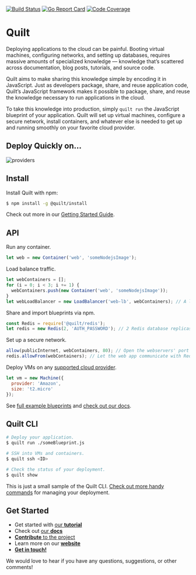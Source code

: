 [![Build Status](https://travis-ci.org/kelda/kelda.svg?branch=master)](https://travis-ci.org/kelda/kelda)
[![Go Report Card](https://goreportcard.com/badge/github.com/kelda/kelda)](https://goreportcard.com/report/github.com/kelda/kelda)
[![Code Coverage](https://codecov.io/gh/kelda/kelda/branch/master/graph/badge.svg)](https://codecov.io/gh/kelda/kelda)

# Quilt

Deploying applications to the cloud can be painful. Booting virtual machines, configuring
networks, and setting up databases, requires massive amounts of specialized knowledge —
knowledge that’s scattered across documentation, blog posts, tutorials, and source code.

Quilt aims to make sharing this knowledge simple by encoding it in JavaScript.  Just as
developers package, share, and reuse application code, Quilt’s JavaScript framework makes
it possible to package, share, and reuse the knowledge necessary to run applications in
the cloud.

To take this knowledge into production, simply `quilt run` the JavaScript blueprint of
your application. Quilt will set up virtual machines, configure a secure network, install
containers, and whatever else is needed to get up and running smoothly on your favorite
cloud provider.

## Deploy Quickly on...

![providers](./docs/source/images/providers.png)

## Install

Install Quilt with npm:

```bash
$ npm install -g @quilt/install
```
Check out more in our [Getting Started Guide](http://docs.quilt.io/#getting-started).

## API

Run any container.

[//]: # (b1)
<!-- const {Container, LoadBalancer, Machine, allow, publicInternet} = require('@quilt/quilt'); -->
```javascript
let web = new Container('web', 'someNodejsImage');
```

Load balance traffic.

[//]: # (b1)
```javascript
let webContainers = [];
for (i = 0; i < 3; i += 1) {
  webContainers.push(new Container('web', 'someNodejsImage'));
}
let webLoadBalancer = new LoadBalancer('web-lb', webContainers); // A load balancer over 3 containers.
```

Share and import blueprints via npm.

[//]: # (b1)
```javascript
const Redis = require('@quilt/redis');
let redis = new Redis(2, 'AUTH_PASSWORD'); // 2 Redis database replicas.
```

Set up a secure network.

[//]: # (b1)
```javascript
allow(publicInternet, webContainers, 80); // Open the webservers' port 80 to the public internet.
redis.allowFrom(webContainers); // Let the web app communicate with Redis.
```

Deploy VMs on any [supported cloud provider](#deploy-quickly-on).

[//]: # (b1)
```javascript
let vm = new Machine({
  provider: 'Amazon',
  size: 't2.micro'
});
```

See [full example blueprints](https://github.com/quilt/) and [check out our docs](http://docs.quilt.io).

## Quilt CLI

```bash
# Deploy your application.
$ quilt run ./someBlueprint.js

# SSH into VMs and containers.
$ quilt ssh <ID>

# Check the status of your deployment.
$ quilt show
```

This is just a small sample of the Quilt CLI. [Check out more handy commands](http://docs.quilt.io/#quilt-cli) for managing your deployment.

## Get Started

* Get started with [our **tutorial**](http://docs.quilt.io/#getting-started)
* Check out [our **docs**](http://docs.quilt.io/)
* [**Contribute** to the project](http://docs.quilt.io/#developing-quilt)
* Learn more on our [**website**](http://quilt.io)
* [**Get in touch!**](http://quilt.io/#contact)

We would love to hear if you have any questions, suggestions, or other comments!
